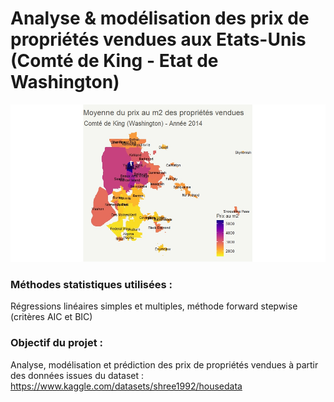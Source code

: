 # Analyse & modélisation des prix de propriétés vendues aux Etats-Unis (Comté de King - Etat de Washington)
<p align="center">
<img src="carte_prix_m2.jpeg" alt="Carte prix au m2" width="650"/>
</p>

### Méthodes statistiques utilisées : 
Régressions linéaires simples et multiples, méthode forward stepwise (critères AIC et BIC)

### Objectif du projet : 

Analyse, modélisation et prédiction des prix de propriétés vendues à partir des données issues du dataset :
https://www.kaggle.com/datasets/shree1992/housedata
